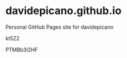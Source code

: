 # davidepicano.github.io
Personal GitHub Pages site for davidepicano






































kt5Z2

PTMBb3I2HF
